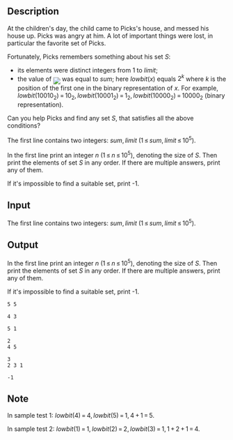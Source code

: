 ## Description

<div><p>At the children's day, the child came to Picks's house, and messed his house up. Picks was angry at him. A lot of important things were lost, in particular the favorite set of Picks.</p><p>Fortunately, Picks remembers something about his set <span class="tex-span"><i>S</i></span>:</p><ul> <li> its elements were distinct integers from <span class="tex-span">1</span> to <span class="tex-span"><i>limit</i></span>; </li><li> the value of <img align="middle" class="tex-formula" src="file://NRayRJJZ.png" style="max-width: 100.0%;max-height: 100.0%;"> was equal to <span class="tex-span"><i>sum</i></span>; here <span class="tex-span"><i>lowbit</i>(<i>x</i>)</span> equals <span class="tex-span">2<sup class="upper-index"><i>k</i></sup></span> where <span class="tex-span"><i>k</i></span> is the position of the first one in the binary representation of <span class="tex-span"><i>x</i></span>. For example, <span class="tex-span"><i>lowbit</i>(10010<sub class="lower-index">2</sub>) = 10<sub class="lower-index">2</sub>, <i>lowbit</i>(10001<sub class="lower-index">2</sub>) = 1<sub class="lower-index">2</sub>, <i>lowbit</i>(10000<sub class="lower-index">2</sub>) = 10000<sub class="lower-index">2</sub></span> (binary representation). </li></ul><p>Can you help Picks and find any set <span class="tex-span"><i>S</i></span>, that satisfies all the above conditions?</p></div><div class="input-specification"><p>The first line contains two integers: <span class="tex-span"><i>sum</i>, <i>limit</i></span> <span class="tex-span">(1 ≤ <i>sum</i>, <i>limit</i> ≤ 10<sup class="upper-index">5</sup>)</span>.</p></div><div class="output-specification"><p>In the first line print an integer <span class="tex-span"><i>n</i></span> <span class="tex-span">(1 ≤ <i>n</i> ≤ 10<sup class="upper-index">5</sup>)</span>, denoting the size of <span class="tex-span"><i>S</i></span>. Then print the elements of set <span class="tex-span"><i>S</i></span> in any order. If there are multiple answers, print any of them.</p><p>If it's impossible to find a suitable set, print <span class="tex-font-style-tt">-1</span>.</p></div>

## Input

<p>The first line contains two integers: <span class="tex-span"><i>sum</i>, <i>limit</i></span> <span class="tex-span">(1 ≤ <i>sum</i>, <i>limit</i> ≤ 10<sup class="upper-index">5</sup>)</span>.</p>

## Output

<p>In the first line print an integer <span class="tex-span"><i>n</i></span> <span class="tex-span">(1 ≤ <i>n</i> ≤ 10<sup class="upper-index">5</sup>)</span>, denoting the size of <span class="tex-span"><i>S</i></span>. Then print the elements of set <span class="tex-span"><i>S</i></span> in any order. If there are multiple answers, print any of them.</p><p>If it's impossible to find a suitable set, print <span class="tex-font-style-tt">-1</span>.</p>





```input1
5 5

```




```input2
4 3

```




```input3
5 1

```




```output1
2
4 5

```




```output2
3
2 3 1

```




```output3
-1

```



## Note

<p>In sample test 1: <span class="tex-span"><i>lowbit</i>(4) = 4, <i>lowbit</i>(5) = 1, 4 + 1 = 5</span>.</p><p>In sample test 2: <span class="tex-span"><i>lowbit</i>(1) = 1, <i>lowbit</i>(2) = 2, <i>lowbit</i>(3) = 1, 1 + 2 + 1 = 4</span>.</p>
